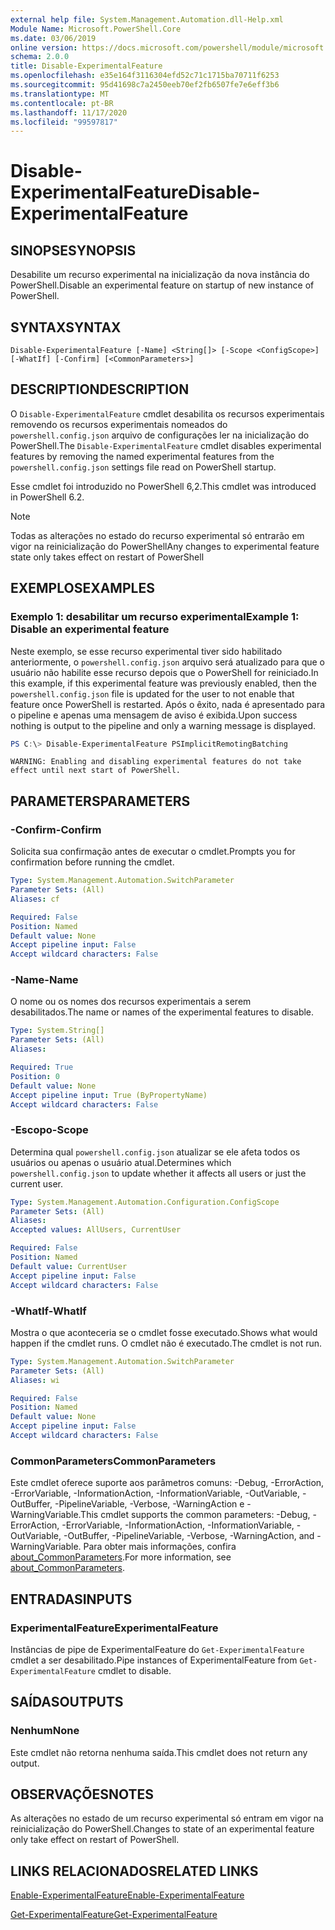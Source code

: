 ```yaml
---
external help file: System.Management.Automation.dll-Help.xml
Module Name: Microsoft.PowerShell.Core
ms.date: 03/06/2019
online version: https://docs.microsoft.com/powershell/module/microsoft.powershell.core/disable-experimentalfeature?view=powershell-7.2&WT.mc_id=ps-gethelp
schema: 2.0.0
title: Disable-ExperimentalFeature
ms.openlocfilehash: e35e164f3116304efd52c71c1715ba70711f6253
ms.sourcegitcommit: 95d41698c7a2450eeb70ef2fb6507fe7e6eff3b6
ms.translationtype: MT
ms.contentlocale: pt-BR
ms.lasthandoff: 11/17/2020
ms.locfileid: "99597817"
---
```

# <span data-ttu-id="31f51-102">Disable-ExperimentalFeature</span><span class="sxs-lookup"><span data-stu-id="31f51-102">Disable-ExperimentalFeature</span></span>

## <span data-ttu-id="31f51-103">SINOPSE</span><span class="sxs-lookup"><span data-stu-id="31f51-103">SYNOPSIS</span></span>
<span data-ttu-id="31f51-104">Desabilite um recurso experimental na inicialização da nova instância do PowerShell.</span><span class="sxs-lookup"><span data-stu-id="31f51-104">Disable an experimental feature on startup of new instance of PowerShell.</span></span>

## <span data-ttu-id="31f51-105">SYNTAX</span><span class="sxs-lookup"><span data-stu-id="31f51-105">SYNTAX</span></span>

```
Disable-ExperimentalFeature [-Name] <String[]> [-Scope <ConfigScope>] [-WhatIf] [-Confirm] [<CommonParameters>]
```

## <span data-ttu-id="31f51-106">DESCRIPTION</span><span class="sxs-lookup"><span data-stu-id="31f51-106">DESCRIPTION</span></span>

<span data-ttu-id="31f51-107">O `Disable-ExperimentalFeature` cmdlet desabilita os recursos experimentais removendo os recursos experimentais nomeados do `powershell.config.json` arquivo de configurações ler na inicialização do PowerShell.</span><span class="sxs-lookup"><span data-stu-id="31f51-107">The `Disable-ExperimentalFeature` cmdlet disables experimental features by removing the named experimental features from the `powershell.config.json` settings file read on PowerShell startup.</span></span>

<span data-ttu-id="31f51-108">Esse cmdlet foi introduzido no PowerShell 6,2.</span><span class="sxs-lookup"><span data-stu-id="31f51-108">This cmdlet was introduced in PowerShell 6.2.</span></span>

> [!NOTE]
> <span data-ttu-id="31f51-109">Todas as alterações no estado do recurso experimental só entrarão em vigor na reinicialização do PowerShell</span><span class="sxs-lookup"><span data-stu-id="31f51-109">Any changes to experimental feature state only takes effect on restart of PowerShell</span></span>

## <span data-ttu-id="31f51-110">EXEMPLOS</span><span class="sxs-lookup"><span data-stu-id="31f51-110">EXAMPLES</span></span>

### <span data-ttu-id="31f51-111">Exemplo 1: desabilitar um recurso experimental</span><span class="sxs-lookup"><span data-stu-id="31f51-111">Example 1: Disable an experimental feature</span></span>

<span data-ttu-id="31f51-112">Neste exemplo, se esse recurso experimental tiver sido habilitado anteriormente, o `powershell.config.json` arquivo será atualizado para que o usuário não habilite esse recurso depois que o PowerShell for reiniciado.</span><span class="sxs-lookup"><span data-stu-id="31f51-112">In this example, if this experimental feature was previously enabled, then the `powershell.config.json` file is updated for the user to not enable that feature once PowerShell is restarted.</span></span>
<span data-ttu-id="31f51-113">Após o êxito, nada é apresentado para o pipeline e apenas uma mensagem de aviso é exibida.</span><span class="sxs-lookup"><span data-stu-id="31f51-113">Upon success nothing is output to the pipeline and only a warning message is displayed.</span></span>

```powershell
PS C:\> Disable-ExperimentalFeature PSImplicitRemotingBatching
```

```Output
WARNING: Enabling and disabling experimental features do not take effect until next start of PowerShell.
```

## <span data-ttu-id="31f51-114">PARAMETERS</span><span class="sxs-lookup"><span data-stu-id="31f51-114">PARAMETERS</span></span>

### <span data-ttu-id="31f51-115">-Confirm</span><span class="sxs-lookup"><span data-stu-id="31f51-115">-Confirm</span></span>

<span data-ttu-id="31f51-116">Solicita sua confirmação antes de executar o cmdlet.</span><span class="sxs-lookup"><span data-stu-id="31f51-116">Prompts you for confirmation before running the cmdlet.</span></span>

```yaml
Type: System.Management.Automation.SwitchParameter
Parameter Sets: (All)
Aliases: cf

Required: False
Position: Named
Default value: None
Accept pipeline input: False
Accept wildcard characters: False
```

### <span data-ttu-id="31f51-117">-Name</span><span class="sxs-lookup"><span data-stu-id="31f51-117">-Name</span></span>

<span data-ttu-id="31f51-118">O nome ou os nomes dos recursos experimentais a serem desabilitados.</span><span class="sxs-lookup"><span data-stu-id="31f51-118">The name or names of the experimental features to disable.</span></span>

```yaml
Type: System.String[]
Parameter Sets: (All)
Aliases:

Required: True
Position: 0
Default value: None
Accept pipeline input: True (ByPropertyName)
Accept wildcard characters: False
```

### <span data-ttu-id="31f51-119">-Escopo</span><span class="sxs-lookup"><span data-stu-id="31f51-119">-Scope</span></span>

<span data-ttu-id="31f51-120">Determina qual `powershell.config.json` atualizar se ele afeta todos os usuários ou apenas o usuário atual.</span><span class="sxs-lookup"><span data-stu-id="31f51-120">Determines which `powershell.config.json` to update whether it affects all users or just the current user.</span></span>

```yaml
Type: System.Management.Automation.Configuration.ConfigScope
Parameter Sets: (All)
Aliases:
Accepted values: AllUsers, CurrentUser

Required: False
Position: Named
Default value: CurrentUser
Accept pipeline input: False
Accept wildcard characters: False
```

### <span data-ttu-id="31f51-121">-WhatIf</span><span class="sxs-lookup"><span data-stu-id="31f51-121">-WhatIf</span></span>

<span data-ttu-id="31f51-122">Mostra o que aconteceria se o cmdlet fosse executado.</span><span class="sxs-lookup"><span data-stu-id="31f51-122">Shows what would happen if the cmdlet runs.</span></span>
<span data-ttu-id="31f51-123">O cmdlet não é executado.</span><span class="sxs-lookup"><span data-stu-id="31f51-123">The cmdlet is not run.</span></span>

```yaml
Type: System.Management.Automation.SwitchParameter
Parameter Sets: (All)
Aliases: wi

Required: False
Position: Named
Default value: None
Accept pipeline input: False
Accept wildcard characters: False
```

### <span data-ttu-id="31f51-124">CommonParameters</span><span class="sxs-lookup"><span data-stu-id="31f51-124">CommonParameters</span></span>

<span data-ttu-id="31f51-125">Este cmdlet oferece suporte aos parâmetros comuns: -Debug, -ErrorAction, -ErrorVariable, -InformationAction, -InformationVariable, -OutVariable, -OutBuffer, -PipelineVariable, -Verbose, -WarningAction e -WarningVariable.</span><span class="sxs-lookup"><span data-stu-id="31f51-125">This cmdlet supports the common parameters: -Debug, -ErrorAction, -ErrorVariable, -InformationAction, -InformationVariable, -OutVariable, -OutBuffer, -PipelineVariable, -Verbose, -WarningAction, and -WarningVariable.</span></span> <span data-ttu-id="31f51-126">Para obter mais informações, confira [about_CommonParameters](http://go.microsoft.com/fwlink/?LinkID=113216).</span><span class="sxs-lookup"><span data-stu-id="31f51-126">For more information, see [about_CommonParameters](http://go.microsoft.com/fwlink/?LinkID=113216).</span></span>

## <span data-ttu-id="31f51-127">ENTRADAS</span><span class="sxs-lookup"><span data-stu-id="31f51-127">INPUTS</span></span>

### <span data-ttu-id="31f51-128">ExperimentalFeature</span><span class="sxs-lookup"><span data-stu-id="31f51-128">ExperimentalFeature</span></span>

<span data-ttu-id="31f51-129">Instâncias de pipe de ExperimentalFeature do `Get-ExperimentalFeature` cmdlet a ser desabilitado.</span><span class="sxs-lookup"><span data-stu-id="31f51-129">Pipe instances of ExperimentalFeature from `Get-ExperimentalFeature` cmdlet to disable.</span></span>

## <span data-ttu-id="31f51-130">SAÍDAS</span><span class="sxs-lookup"><span data-stu-id="31f51-130">OUTPUTS</span></span>

### <span data-ttu-id="31f51-131">Nenhum</span><span class="sxs-lookup"><span data-stu-id="31f51-131">None</span></span>

<span data-ttu-id="31f51-132">Este cmdlet não retorna nenhuma saída.</span><span class="sxs-lookup"><span data-stu-id="31f51-132">This cmdlet does not return any output.</span></span>

## <span data-ttu-id="31f51-133">OBSERVAÇÕES</span><span class="sxs-lookup"><span data-stu-id="31f51-133">NOTES</span></span>

<span data-ttu-id="31f51-134">As alterações no estado de um recurso experimental só entram em vigor na reinicialização do PowerShell.</span><span class="sxs-lookup"><span data-stu-id="31f51-134">Changes to state of an experimental feature only take effect on restart of PowerShell.</span></span>

## <span data-ttu-id="31f51-135">LINKS RELACIONADOS</span><span class="sxs-lookup"><span data-stu-id="31f51-135">RELATED LINKS</span></span>

[<span data-ttu-id="31f51-136">Enable-ExperimentalFeature</span><span class="sxs-lookup"><span data-stu-id="31f51-136">Enable-ExperimentalFeature</span></span>](Enable-ExperimentalFeature.md)

[<span data-ttu-id="31f51-137">Get-ExperimentalFeature</span><span class="sxs-lookup"><span data-stu-id="31f51-137">Get-ExperimentalFeature</span></span>](Get-ExperimentalFeature.md)

